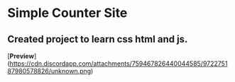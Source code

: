 # Simple Counter Site

## Created project to learn css html and js.
[**Preview**] (https://cdn.discordapp.com/attachments/759467826440044585/972275187980578826/unknown.png)
